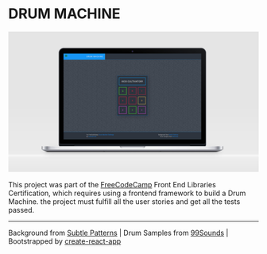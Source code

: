 # DRUM MACHINE


[![Drum Machine](./demo.jpg "Drum Machine")](https://amr-adel.github.io/drum-machine/)


This project was part of the [FreeCodeCamp](https://learn.freecodecamp.org/front-end-libraries/front-end-libraries-projects/build-a-drum-machine/) Front End Libraries Certification, which requires using a frontend framework to build a Drum Machine. the project must fulfill all the user stories and get all the tests passed.

---

Background from [Subtle Patterns](https://www.toptal.com/designers/subtlepatterns/random-grey-variations/) | Drum Samples from [99Sounds](http://99sounds.org/drum-samples/) | Bootstrapped by [create-react-app](https://github.com/facebook/create-react-app)